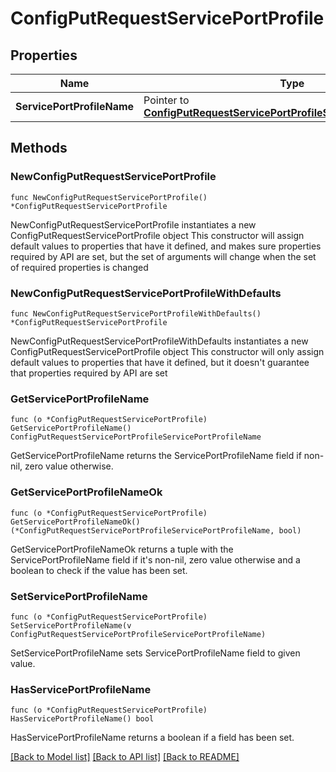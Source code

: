 # ConfigPutRequestServicePortProfile

## Properties

Name | Type | Description | Notes
------------ | ------------- | ------------- | -------------
**ServicePortProfileName** | Pointer to [**ConfigPutRequestServicePortProfileServicePortProfileName**](ConfigPutRequestServicePortProfileServicePortProfileName.md) |  | [optional] 

## Methods

### NewConfigPutRequestServicePortProfile

`func NewConfigPutRequestServicePortProfile() *ConfigPutRequestServicePortProfile`

NewConfigPutRequestServicePortProfile instantiates a new ConfigPutRequestServicePortProfile object
This constructor will assign default values to properties that have it defined,
and makes sure properties required by API are set, but the set of arguments
will change when the set of required properties is changed

### NewConfigPutRequestServicePortProfileWithDefaults

`func NewConfigPutRequestServicePortProfileWithDefaults() *ConfigPutRequestServicePortProfile`

NewConfigPutRequestServicePortProfileWithDefaults instantiates a new ConfigPutRequestServicePortProfile object
This constructor will only assign default values to properties that have it defined,
but it doesn't guarantee that properties required by API are set

### GetServicePortProfileName

`func (o *ConfigPutRequestServicePortProfile) GetServicePortProfileName() ConfigPutRequestServicePortProfileServicePortProfileName`

GetServicePortProfileName returns the ServicePortProfileName field if non-nil, zero value otherwise.

### GetServicePortProfileNameOk

`func (o *ConfigPutRequestServicePortProfile) GetServicePortProfileNameOk() (*ConfigPutRequestServicePortProfileServicePortProfileName, bool)`

GetServicePortProfileNameOk returns a tuple with the ServicePortProfileName field if it's non-nil, zero value otherwise
and a boolean to check if the value has been set.

### SetServicePortProfileName

`func (o *ConfigPutRequestServicePortProfile) SetServicePortProfileName(v ConfigPutRequestServicePortProfileServicePortProfileName)`

SetServicePortProfileName sets ServicePortProfileName field to given value.

### HasServicePortProfileName

`func (o *ConfigPutRequestServicePortProfile) HasServicePortProfileName() bool`

HasServicePortProfileName returns a boolean if a field has been set.


[[Back to Model list]](../README.md#documentation-for-models) [[Back to API list]](../README.md#documentation-for-api-endpoints) [[Back to README]](../README.md)


